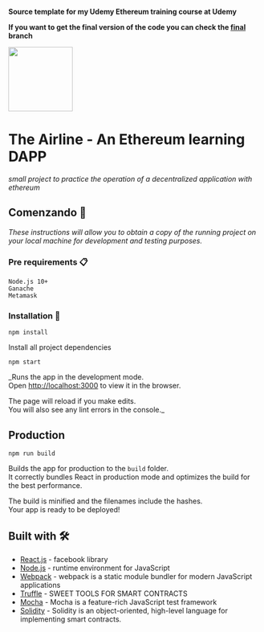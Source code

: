 **Source template for my Udemy Ethereum training course at Udemy**

**If you want to get the final version of the code you can check the [final](https://github.com/CarlosLanderas/udemy-ethereum-the-airline/tree/final) branch**

<img src="http://introtocrypto.com/wp-content/uploads/2017/08/ether@2x.png" height="128" width="128">

# The Airline - An Ethereum learning DAPP

_small project to practice the operation of a decentralized application with ethereum_

## Comenzando 🚀

_These instructions will allow you to obtain a copy of the running project on your local machine for development and testing purposes._

### Pre requirements 📋

```
Node.js 10+
Ganache
Metamask
```

### Installation 🔧

```
npm install
```

Install all project dependencies

```
npm start
```

\_Runs the app in the development mode.<br>
Open [http://localhost:3000](http://localhost:3000) to view it in the browser.

The page will reload if you make edits.<br>
You will also see any lint errors in the console.\_

## Production

```
npm run build
```

Builds the app for production to the `build` folder.<br>
It correctly bundles React in production mode and optimizes the build for the best performance.

The build is minified and the filenames include the hashes.<br>
Your app is ready to be deployed!

## Built with 🛠️

- [React.js](https://es.reactjs.org/) - facebook library
- [Node.js](https://nodejs.org/en/) - runtime environment for JavaScript
- [Webpack](https://webpack.js.org/) - webpack is a static module bundler for modern JavaScript applications
- [Truffle](https://www.trufflesuite.com/) - SWEET TOOLS FOR SMART CONTRACTS
- [Mocha](https://mochajs.org/) - Mocha is a feature-rich JavaScript test framework
- [Solidity](https://solidity.readthedocs.io/en/v0.7.0/) - Solidity is an object-oriented, high-level language for implementing smart contracts.
